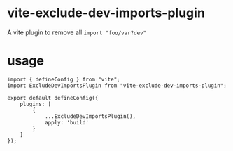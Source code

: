 # vite-exclude-dev-imports-plugin

A vite plugin to remove all
`import "foo/var?dev"`

# usage

```
import { defineConfig } from "vite";
import ExcludeDevImportsPlugin from "vite-exclude-dev-imports-plugin";

export default defineConfig({
    plugins: [
        {
            ...ExcludeDevImportsPlugin(),
            apply: 'build'
        }
    ]
});
```
